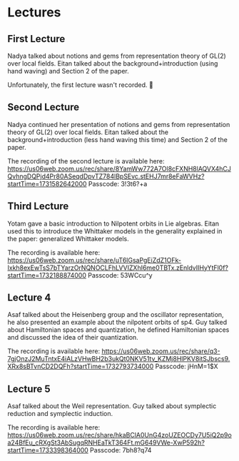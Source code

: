 # Lectures
## First Lecture
Nadya talked about notions and gems from representation theory of GL(2) over local fields. Eitan talked about the background+introduction (using hand waving) and Section 2 of the paper.

Unfortunately, the first lecture wasn't recorded. :slightly_frowning_face:
## Second Lecture
Nadya continued her presentation of notions and gems from representation theory of GL(2) over local fields. Eitan talked about the background+introduction (less hand waving this time) and Section 2 of the paper.

The recording of the second lecture is available here:
https://us06web.zoom.us/rec/share/8YamWw772A7Ol8cFXNH8lAQVX4hCJQvhngDQPjd4Pr80ASeqdDpvTZ784lBpSEvc.stEHJ7mr8eFaWVHz?startTime=1731582642000
Passcode: 3!3t6?+a

## Third Lecture
Yotam gave a basic introduction to Nilpotent orbits in Lie algebras. Eitan used this to introduce the Whittaker models in the generality explained in the paper: generalized Whittaker models.

The recording is available here:
https://us06web.zoom.us/rec/share/uT6lGsaPgEiZdZ1OFk-Ixkh8exEwTsS7bTYarzOrNQNOCLFhLVVIZXhI6me0TBTx.zEnldvIIHyYtFl0f?startTime=1732188874000
Passcode: 53WCcu^y

## Lecture 4
Asaf talked about the Heisenberg group and the oscillator representation, he also presented an example about the nilpotent orbits of sp4. Guy talked about Hamiltonian spaces and quantization, he defined Hamiltonian spaces and discussed the idea of their quantization. 

The recording is available here:
https://us06web.zoom.us/rec/share/q3-7gjOnzJ2MuTntxE4iALzVHwBH2b3ukQt0NKV51tv_KZMj8HlPKV8itSJbscs9.XRx8sBTvnCD2DQFh?startTime=1732793734000
Passcode: jHnM=1$X

## Lecture 5
Asaf talked about the Weil representation. Guy talked about symplectic reduction and symplectic induction.

The recording is available here:
https://us06web.zoom.us/rec/share/hkaBClA0UnG4zoUZEOCDy7U5iQ2p9oa24BfEu_cRXgSt3AbSugqRNHEaTkT364Ft.mG649VWe-XwP592h?startTime=1733398364000
Passcode: 7bh8?q74
